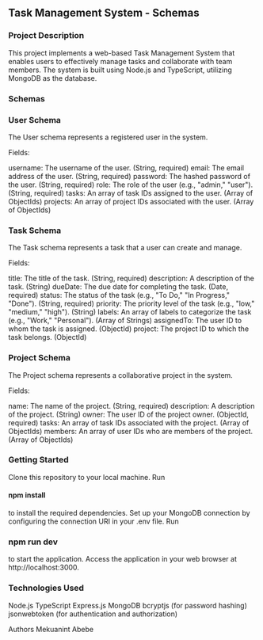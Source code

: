 ## Task Management System - Schemas

###  Project Description

This project implements a web-based Task Management System that enables users to effectively manage tasks and collaborate with team members. The system is built using Node.js and TypeScript, utilizing MongoDB as the database.

### Schemas

### User Schema
The User schema represents a registered user in the system.

Fields:

username: The username of the user. (String, required)
email: The email address of the user. (String, required)
password: The hashed password of the user. (String, required)
role: The role of the user (e.g., "admin," "user"). (String, required)
tasks: An array of task IDs assigned to the user. (Array of ObjectIds)
projects: An array of project IDs associated with the user. (Array of ObjectIds)


### Task Schema
The Task schema represents a task that a user can create and manage.

Fields:

title: The title of the task. (String, required)
description: A description of the task. (String)
dueDate: The due date for completing the task. (Date, required)
status: The status of the task (e.g., "To Do," "In Progress," "Done"). (String, required)
priority: The priority level of the task (e.g., "low," "medium," "high"). (String)
labels: An array of labels to categorize the task (e.g., "Work," "Personal"). (Array of Strings)
assignedTo: The user ID to whom the task is assigned. (ObjectId)
project: The project ID to which the task belongs. (ObjectId) 

### Project Schema

The Project schema represents a collaborative project in the system.

Fields:

name: The name of the project. (String, required)
description: A description of the project. (String)
owner: The user ID of the project owner. (ObjectId, required)
tasks: An array of task IDs associated with the project. (Array of ObjectIds)
members: An array of user IDs who are members of the project. (Array of ObjectIds)


### Getting Started

Clone this repository to your local machine.
Run
#### npm install
to install the required dependencies.
Set up your MongoDB connection by configuring the connection URI in your .env file.
Run
### npm run dev
to start the application.
Access the application in your web browser at http://localhost:3000.


###  Technologies Used
Node.js
TypeScript
Express.js
MongoDB
bcryptjs (for password hashing)
jsonwebtoken (for authentication and authorization)



Authors
Mekuanint Abebe

